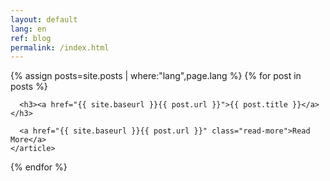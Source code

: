 ```yaml
---
layout: default
lang: en
ref: blog
permalink: /index.html
---
```


<div class="posts">
  {% assign posts=site.posts | where:"lang",page.lang %}
  {% for post in posts %}
    <article class="post">

      <h3><a href="{{ site.baseurl }}{{ post.url }}">{{ post.title }}</a></h3>

      <a href="{{ site.baseurl }}{{ post.url }}" class="read-more">Read More</a>
    </article>
  {% endfor %}
</div>